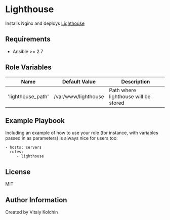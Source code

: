 Lighthouse
=========

Installs Nginx and deploys [Lighthouse](https://github.com/VKCOM/lighthouse)

Requirements
------------

* Ansible >= 2.7

Role Variables
--------------

| Name           | Default Value | Description                                     |
| ---------------| ------------- |-------------------------------------------------|
| 'lighthouse_path' | /var/www/lighthouse | Path where lighthouse will be stored            |

Example Playbook
----------------

Including an example of how to use your role (for instance, with variables passed in as parameters) is always nice for users too:

    - hosts: servers
      roles:
         - lighthouse

License
-------

MIT

Author Information
------------------

Created by Vitaly Kolchin